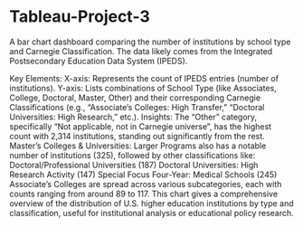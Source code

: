 # Tableau-Project-3
 A bar chart dashboard comparing the number of institutions by school type and Carnegie Classification. The data likely comes from the Integrated Postsecondary Education Data System (IPEDS).

Key Elements:
X-axis: Represents the count of IPEDS entries (number of institutions).
Y-axis: Lists combinations of School Type (like Associates, College, Doctoral, Master, Other) and their corresponding Carnegie Classifications (e.g., “Associate’s Colleges: High Transfer,” “Doctoral Universities: High Research,” etc.).
Insights:
The “Other” category, specifically “Not applicable, not in Carnegie universe”, has the highest count with 2,314 institutions, standing out significantly from the rest.
Master’s Colleges & Universities: Larger Programs also has a notable number of institutions (325), followed by other classifications like:
Doctoral/Professional Universities (187)
Doctoral Universities: High Research Activity (147)
Special Focus Four-Year: Medical Schools (245)
Associate’s Colleges are spread across various subcategories, each with counts ranging from around 89 to 117.
This chart gives a comprehensive overview of the distribution of U.S. higher education institutions by type and classification, useful for institutional analysis or educational policy research.
